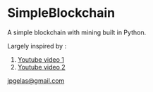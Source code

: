# SimpleBlockchain
A simple blockchain with mining built in Python.

Largely inspired by :
1. [Youtube video 1](https://www.youtube.com/watch?v=p4lw8CuQtq8)
2. [Youtube video 2](https://www.youtube.com/watch?v=2Nih24Hy5ng)

jpgelas@gmail.com
